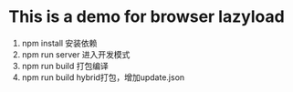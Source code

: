 <h1>This is a demo for browser lazyload</h1>
<ol>
<li>
npm install  安装依赖
</li>

<li>
npm run server  进入开发模式
</li>
<li>
npm run build 打包编译
</li>

<li>
npm run build hybrid打包，增加update.json
</li>

</ol>